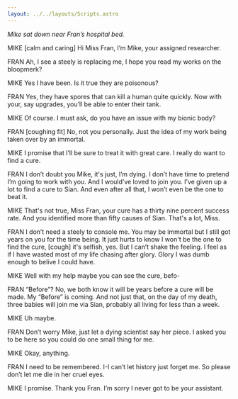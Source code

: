 ```yaml
---
layout: ../../layouts/Scripts.astro
---
```


*Mike sat down near Fran’s hospital bed.*

MIKE
[calm and caring]
Hi Miss Fran, I’m Mike, your assigned researcher.

FRAN
Ah, I see a steely is replacing me, I hope you read my works on the bloopmerk?

MIKE
Yes I have been. Is it true they are poisonous?

FRAN
Yes, they have spores that can kill a human quite quickly. Now with your, say upgrades, you’ll be able to enter their tank.

MIKE
Of course. I must ask, do you have an issue with my bionic body?

FRAN
[coughing fit] No, not you personally. Just the idea of my work being taken over by an immortal.

MIKE
I promise that I’ll be sure to treat it with great care. I really do want to find a cure. 

FRAN
I don’t doubt you Mike, it's just, I’m dying. I don’t have time to pretend I’m going to work with you. And I would’ve loved to join you. I’ve given up a lot to find a cure to Sian. And even after all that, I won’t even be the one to beat it.

MIKE
That's not true, Miss Fran, your cure has a thirty nine percent success rate. And you identified more than fifty causes of Sian. That's a lot, Miss.

FRAN
I don’t need a steely to console me. You may be immortal but I still got years on you for the time being. It just hurts to know I won't be the one to find the cure, [cough] it's selfish, yes. But I can’t shake the feeling. I feel as if I have wasted most of my life chasing after glory. Glory I was dumb enough to belive I could have.

MIKE
Well with my help maybe you can see the cure, befo-


FRAN
“Before”? No, we both know it will be years before a cure will be made. My “Before” is coming. And not just that, on the day of my death, three babies will join me via Sian, probably all living for less than a week.
 
MIKE
Uh maybe.

FRAN
Don’t worry Mike, just let a dying scientist say her piece. I asked you to be here so you could do one small thing for me.

MIKE
Okay, anything.

FRAN
I need to be remembered. I-I can’t let history just forget me. So please don’t let me die in her cruel eyes. 

MIKE
I promise. Thank you Fran. I’m sorry I never got to be your assistant.